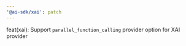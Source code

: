```yaml
---
'@ai-sdk/xai': patch
---
```


feat(xai): Support `parallel_function_calling` provider option for XAI provider

